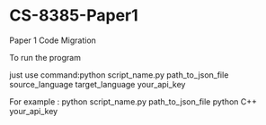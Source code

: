# CS-8385-Paper1
Paper 1 Code Migration

To run the program

just use command:python script_name.py path_to_json_file source_language target_language your_api_key

For example : python script_name.py path_to_json_file python C++ your_api_key
